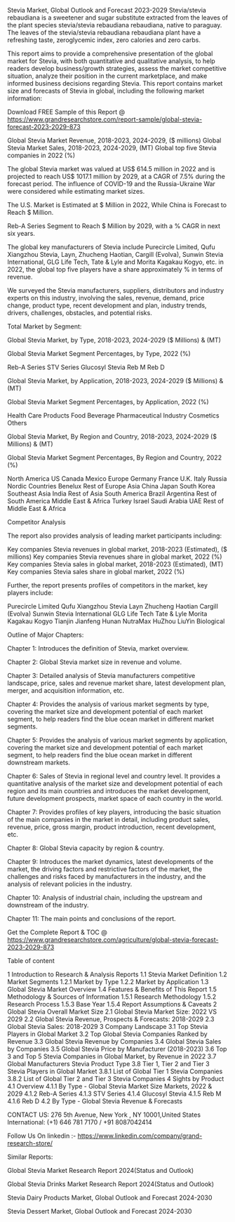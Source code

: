 Stevia Market, Global Outlook and Forecast 2023-2029
Stevia/stevia rebaudiana is a sweetener and sugar substitute extracted from the leaves of the plant species stevia/stevia rebaudiana rebaudiana, native to paraguay. The leaves of the stevia/stevia rebaudiana rebaudiana plant have a refreshing taste, zeroglycemic index, zero calories and zero carbs.

This report aims to provide a comprehensive presentation of the global market for Stevia, with both quantitative and qualitative analysis, to help readers develop business/growth strategies, assess the market competitive situation, analyze their position in the current marketplace, and make informed business decisions regarding Stevia. This report contains market size and forecasts of Stevia in global, including the following market information:



Download FREE Sample of this Report @ https://www.grandresearchstore.com/report-sample/global-stevia-forecast-2023-2029-873


Global Stevia Market Revenue, 2018-2023, 2024-2029, ($ millions)
Global Stevia Market Sales, 2018-2023, 2024-2029, (MT)
Global top five Stevia companies in 2022 (%)


The global Stevia market was valued at US$ 614.5 million in 2022 and is projected to reach US$ 1017.1 million by 2029, at a CAGR of 7.5% during the forecast period. The influence of COVID-19 and the Russia-Ukraine War were considered while estimating market sizes.

The U.S. Market is Estimated at $ Million in 2022, While China is Forecast to Reach $ Million.

Reb-A Series Segment to Reach $ Million by 2029, with a % CAGR in next six years.

The global key manufacturers of Stevia include Purecircle Limited, Qufu Xiangzhou Stevia, Layn, Zhucheng Haotian, Cargill (Evolva), Sunwin Stevia International, GLG Life Tech, Tate & Lyle and Morita Kagakau Kogyo, etc. in 2022, the global top five players have a share approximately % in terms of revenue.

We surveyed the Stevia manufacturers, suppliers, distributors and industry experts on this industry, involving the sales, revenue, demand, price change, product type, recent development and plan, industry trends, drivers, challenges, obstacles, and potential risks.

Total Market by Segment:

Global Stevia Market, by Type, 2018-2023, 2024-2029 ($ Millions) & (MT)

Global Stevia Market Segment Percentages, by Type, 2022 (%)



Reb-A Series
STV Series
Glucosyl Stevia
Reb M
Reb D


Global Stevia Market, by Application, 2018-2023, 2024-2029 ($ Millions) & (MT)

Global Stevia Market Segment Percentages, by Application, 2022 (%)



Health Care Products
Food
Beverage
Pharmaceutical Industry
Cosmetics
Others


Global Stevia Market, By Region and Country, 2018-2023, 2024-2029 ($ Millions) & (MT)

Global Stevia Market Segment Percentages, By Region and Country, 2022 (%)



North America
US
Canada
Mexico
Europe
Germany
France
U.K.
Italy
Russia
Nordic Countries
Benelux
Rest of Europe
Asia
China
Japan
South Korea
Southeast Asia
India
Rest of Asia
South America
Brazil
Argentina
Rest of South America
Middle East & Africa
Turkey
Israel
Saudi Arabia
UAE
Rest of Middle East & Africa


Competitor Analysis

The report also provides analysis of leading market participants including:



Key companies Stevia revenues in global market, 2018-2023 (Estimated), ($ millions)
Key companies Stevia revenues share in global market, 2022 (%)
Key companies Stevia sales in global market, 2018-2023 (Estimated), (MT)
Key companies Stevia sales share in global market, 2022 (%)


Further, the report presents profiles of competitors in the market, key players include:



Purecircle Limited
Qufu Xiangzhou Stevia
Layn
Zhucheng Haotian
Cargill (Evolva)
Sunwin Stevia International
GLG Life Tech
Tate & Lyle
Morita Kagakau Kogyo
Tianjin Jianfeng
Hunan NutraMax
HuZhou LiuYin Biological


Outline of Major Chapters:

Chapter 1: Introduces the definition of Stevia, market overview.

Chapter 2: Global Stevia market size in revenue and volume.

Chapter 3: Detailed analysis of Stevia manufacturers competitive landscape, price, sales and revenue market share, latest development plan, merger, and acquisition information, etc.

Chapter 4: Provides the analysis of various market segments by type, covering the market size and development potential of each market segment, to help readers find the blue ocean market in different market segments.

Chapter 5: Provides the analysis of various market segments by application, covering the market size and development potential of each market segment, to help readers find the blue ocean market in different downstream markets.

Chapter 6: Sales of Stevia in regional level and country level. It provides a quantitative analysis of the market size and development potential of each region and its main countries and introduces the market development, future development prospects, market space of each country in the world.

Chapter 7: Provides profiles of key players, introducing the basic situation of the main companies in the market in detail, including product sales, revenue, price, gross margin, product introduction, recent development, etc.

Chapter 8: Global Stevia capacity by region & country.

Chapter 9: Introduces the market dynamics, latest developments of the market, the driving factors and restrictive factors of the market, the challenges and risks faced by manufacturers in the industry, and the analysis of relevant policies in the industry.

Chapter 10: Analysis of industrial chain, including the upstream and downstream of the industry.

Chapter 11: The main points and conclusions of the report.

Get the Complete Report & TOC @ https://www.grandresearchstore.com/agriculture/global-stevia-forecast-2023-2029-873

Table of content

1 Introduction to Research & Analysis Reports
1.1 Stevia Market Definition
1.2 Market Segments
1.2.1 Market by Type
1.2.2 Market by Application
1.3 Global Stevia Market Overview
1.4 Features & Benefits of This Report
1.5 Methodology & Sources of Information
1.5.1 Research Methodology
1.5.2 Research Process
1.5.3 Base Year
1.5.4 Report Assumptions & Caveats
2 Global Stevia Overall Market Size
2.1 Global Stevia Market Size: 2022 VS 2029
2.2 Global Stevia Revenue, Prospects & Forecasts: 2018-2029
2.3 Global Stevia Sales: 2018-2029
3 Company Landscape
3.1 Top Stevia Players in Global Market
3.2 Top Global Stevia Companies Ranked by Revenue
3.3 Global Stevia Revenue by Companies
3.4 Global Stevia Sales by Companies
3.5 Global Stevia Price by Manufacturer (2018-2023)
3.6 Top 3 and Top 5 Stevia Companies in Global Market, by Revenue in 2022
3.7 Global Manufacturers Stevia Product Type
3.8 Tier 1, Tier 2 and Tier 3 Stevia Players in Global Market
3.8.1 List of Global Tier 1 Stevia Companies
3.8.2 List of Global Tier 2 and Tier 3 Stevia Companies
4 Sights by Product
4.1 Overview
4.1.1 By Type - Global Stevia Market Size Markets, 2022 & 2029
4.1.2 Reb-A Series
4.1.3 STV Series
4.1.4 Glucosyl Stevia
4.1.5 Reb M
4.1.6 Reb D
4.2 By Type - Global Stevia Revenue & Forecasts

CONTACT US:
276 5th Avenue, New York , NY 10001,United States
International: (+1) 646 781 7170 / +91 8087042414

Follow Us On linkedin :- https://www.linkedin.com/company/grand-research-store/


Similar Reports:

Global Stevia Market Research Report 2024(Status and Outlook)

Global Stevia Drinks Market Research Report 2024(Status and Outlook)

Stevia Dairy Products Market, Global Outlook and Forecast 2024-2030

Stevia Dessert Market, Global Outlook and Forecast 2024-2030
